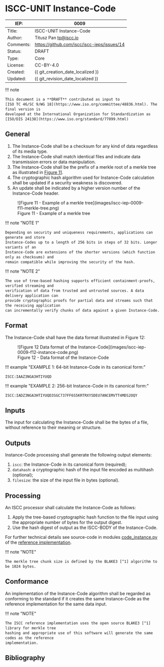 # ISCC-UNIT Instance-Code

| IEP:      | 0009                                        |
|-----------|---------------------------------------------|
| Title:    | ISCC-UNIT Instance-Code                     |
| Author:   | Titusz Pan <tp@iscc.io>                     |
| Comments: | https://github.com/iscc/iscc-ieps/issues/14 |
| Status:   | DRAFT                                       |
| Type:     | Core                                        |
| License:  | CC-BY-4.0                                   |
| Created:  | {{ git_creation_date_localized }}           |
| Updated:  | {{ git_revision_date_localized }}           |

!!! note

    This document is a **DRAFT** contributed as input to 
    [ISO TC 46/SC 9/WG 18](https://www.iso.org/committee/48836.html). The final version is 
    developed at the International Organization for Standardization as
    [ISO/DIS 24138](https://www.iso.org/standard/77899.html)

## General

1. The Instance-Code shall be a checksum for any kind of data regardless of its media type.
2. The Instance-Code shall match identical files and indicate data transmission errors or data manipulation.
3. The Instance-Code shall be the prefix of a merkle root of a merkle tree as illustrated in [Figure 11](#fig-merkle-tree).
4. The cryptographic hash algorithm used for Instance-Code calculation shall be updated if a security weakness is discovered.
5. An update shall be indicated by a higher version number of the Instance-Code header.


<figure markdown id="fig-merkle-tree">
  ![Figure 11 - Example of a merkle tree](images/iscc-iep-0009-f11-merkle-tree.png)
  <figcaption>Figure 11 - Example of a merkle tree</figcaption>
</figure>

!!! note "NOTE 1"

    Depending on security and uniqueness requirements, applications can generate and store 
    Instance-Codes up to a length of 256 bits in steps of 32 bits. Longer variants of an 
    Instance-Code are extensions of the shorter versions (which function only as checksums) and 
    remain compatible while improving the security of the hash.

!!! note "NOTE 2"

    The use of tree-based hashing supports efficient containment-proofs, verified streaming and 
    verification of data from trusted and untrusted sources. A data delivery application can 
    provide cryptographic proofs for partial data and streams such that the receiving application 
    can incrementally verify chunks of data against a given Instance-Code.

## Format

The Instance-Code shall have the data format illustrated in Figure 12:

<figure markdown>
  ![Figure 12 Data format of the Instance-Code](images/iscc-iep-0009-f12-instance-code.png)
  <figcaption>Figure 12 - Data format of the Instance-Code</figcaption>
</figure>

!!! example "EXAMPLE 1: 64-bit Instance-Code in its canonical form:"

    ISCC:IAAZ3NGA3HTIYUQD

!!! example "EXAMPLE 2: 256-bit Instance-Code in its canonical form:"

    ISCC:IADZ3NGA3HTIYUQD3SGC737FF6S5KRTRXY5DEU7ANCEMVTT4MDS2OQY

## Inputs

The input for calculating the Instance-Code shall be the bytes of a file, without reference to 
their meaning or structure.

## Outputs

Instance-Code processing shall generate the following output elements:

1. `iscc`: the Instance-Code in its canonical form (required);
2. `datahash`: a cryptographic hash of the input file encoded as multihash (optional);
3. `filesize`: the size of the input file in bytes (optional).

## Processing

An ISCC processor shall calculate the Instance-Code as follows:

1. Apply the tree-based cryptographic hash function to the file input using the appropriate number of bytes for the output digest.
2. Use the hash digest of output as the ISCC-BODY of the Instance-Code.

For further technical details see source-code in modules 
[code_instance.py](https://github.com/iscc/iscc-core/blob/main/iscc_core/code_instance.py) of the 
[reference implementation](https://github.com/iscc/iscc-core).

!!! note "NOTE"

    The merkle tree chunk size is defined by the BLAKE3 [^1] algorithm to be 1024 bytes.

## Conformance

An implementation of the Instance-Code algorithm shall be regarded as conforming to the standard 
if it creates the same Instance-Code as the reference implementation for the same data input.

!!! note "NOTE"

    The ISCC reference implementation uses the open source BLAKE3 [^1] library for merkle tree 
    hashing and appropriate use of this software will generate the same codes as the reference 
    implementation.

## Bibliography

[^1]: O’Connor, J., Aumasson, J.P., Neves, S., Wilcox-O’Hearn, Z., *BLAKE3: one function, fast everywhere.* 
Version 20211102173700, accessed July 2022. 
Available at https://github.com/BLAKE3-team/BLAKE3-specs/blob/master/blake3.pdf

